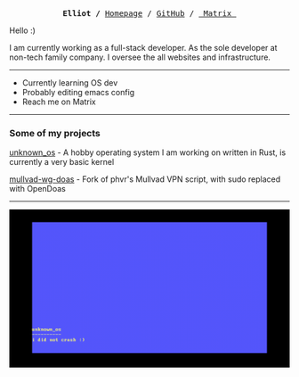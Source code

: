 <p><pre align="center">
<strong>Elliot /</strong> <a href="https://elliot.science/">Homepage</a> / <a href="https://github.com/elliowo">GitHub</a> / <a href="https://matrix.to/#/@elliowo:matrix.org"> Matrix </a></pre></p>

Hello :) 

I am currently working as a full-stack developer. As the sole developer at non-tech family company. I oversee the all websites and infrastructure.

---

- Currently learning OS dev
- Probably editing emacs config 
- Reach me on Matrix 

---

### Some of my projects 

[unknown_os](https://github.com/elliowo/unknown_os) - A hobby operating system I am working on written in Rust, is currently a very basic kernel

[mullvad-wg-doas](https://github.com/elliowo/mullvad-wg-doas) - Fork of phvr's Mullvad VPN script, with sudo replaced with OpenDoas

---

![unkown_os Hello World!](./assets/helloWorld.gif)
